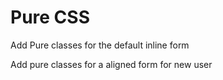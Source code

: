 # Pure CSS

Add Pure classes for the default inline form

Add pure classes for a aligned form for new user
